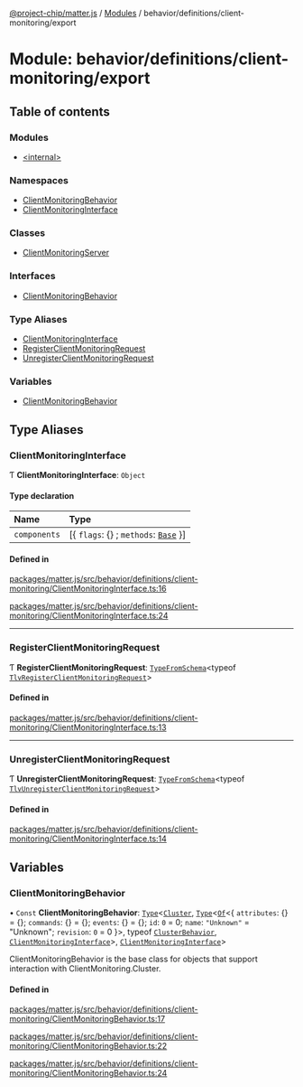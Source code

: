 [@project-chip/matter.js](../README.md) / [Modules](../modules.md) / behavior/definitions/client-monitoring/export

# Module: behavior/definitions/client-monitoring/export

## Table of contents

### Modules

- [\<internal\>](behavior_definitions_client_monitoring_export._internal_.md)

### Namespaces

- [ClientMonitoringBehavior](behavior_definitions_client_monitoring_export.ClientMonitoringBehavior.md)
- [ClientMonitoringInterface](behavior_definitions_client_monitoring_export.ClientMonitoringInterface.md)

### Classes

- [ClientMonitoringServer](../classes/behavior_definitions_client_monitoring_export.ClientMonitoringServer.md)

### Interfaces

- [ClientMonitoringBehavior](../interfaces/behavior_definitions_client_monitoring_export.ClientMonitoringBehavior-1.md)

### Type Aliases

- [ClientMonitoringInterface](behavior_definitions_client_monitoring_export.md#clientmonitoringinterface)
- [RegisterClientMonitoringRequest](behavior_definitions_client_monitoring_export.md#registerclientmonitoringrequest)
- [UnregisterClientMonitoringRequest](behavior_definitions_client_monitoring_export.md#unregisterclientmonitoringrequest)

### Variables

- [ClientMonitoringBehavior](behavior_definitions_client_monitoring_export.md#clientmonitoringbehavior)

## Type Aliases

### ClientMonitoringInterface

Ƭ **ClientMonitoringInterface**: `Object`

#### Type declaration

| Name | Type |
| :------ | :------ |
| `components` | [\{ `flags`: {} ; `methods`: [`Base`](../interfaces/behavior_definitions_client_monitoring_export.ClientMonitoringInterface.Base.md)  }] |

#### Defined in

[packages/matter.js/src/behavior/definitions/client-monitoring/ClientMonitoringInterface.ts:16](https://github.com/project-chip/matter.js/blob/0c058ae17fdba4c0b89b8b13c309011d51782299/packages/matter.js/src/behavior/definitions/client-monitoring/ClientMonitoringInterface.ts#L16)

[packages/matter.js/src/behavior/definitions/client-monitoring/ClientMonitoringInterface.ts:24](https://github.com/project-chip/matter.js/blob/0c058ae17fdba4c0b89b8b13c309011d51782299/packages/matter.js/src/behavior/definitions/client-monitoring/ClientMonitoringInterface.ts#L24)

___

### RegisterClientMonitoringRequest

Ƭ **RegisterClientMonitoringRequest**: [`TypeFromSchema`](tlv_export.md#typefromschema)\<typeof [`TlvRegisterClientMonitoringRequest`](cluster_export.ClientMonitoring.md#tlvregisterclientmonitoringrequest)\>

#### Defined in

[packages/matter.js/src/behavior/definitions/client-monitoring/ClientMonitoringInterface.ts:13](https://github.com/project-chip/matter.js/blob/0c058ae17fdba4c0b89b8b13c309011d51782299/packages/matter.js/src/behavior/definitions/client-monitoring/ClientMonitoringInterface.ts#L13)

___

### UnregisterClientMonitoringRequest

Ƭ **UnregisterClientMonitoringRequest**: [`TypeFromSchema`](tlv_export.md#typefromschema)\<typeof [`TlvUnregisterClientMonitoringRequest`](cluster_export.ClientMonitoring.md#tlvunregisterclientmonitoringrequest)\>

#### Defined in

[packages/matter.js/src/behavior/definitions/client-monitoring/ClientMonitoringInterface.ts:14](https://github.com/project-chip/matter.js/blob/0c058ae17fdba4c0b89b8b13c309011d51782299/packages/matter.js/src/behavior/definitions/client-monitoring/ClientMonitoringInterface.ts#L14)

## Variables

### ClientMonitoringBehavior

• `Const` **ClientMonitoringBehavior**: [`Type`](../interfaces/behavior_cluster_export.ClusterBehavior.Type.md)\<[`Cluster`](../interfaces/cluster_export.ClientMonitoring.Cluster.md), [`Type`](../interfaces/behavior_cluster_export.ClusterBehavior.Type.md)\<[`Of`](../interfaces/cluster_export.ClusterType.Of.md)\<\{ `attributes`: {} = \{}; `commands`: {} = \{}; `events`: {} = \{}; `id`: ``0`` = 0; `name`: ``"Unknown"`` = "Unknown"; `revision`: ``0`` = 0 }\>, typeof [`ClusterBehavior`](behavior_cluster_export.ClusterBehavior.md), [`ClientMonitoringInterface`](behavior_definitions_client_monitoring_export.md#clientmonitoringinterface)\>, [`ClientMonitoringInterface`](behavior_definitions_client_monitoring_export.md#clientmonitoringinterface)\>

ClientMonitoringBehavior is the base class for objects that support interaction with ClientMonitoring.Cluster.

#### Defined in

[packages/matter.js/src/behavior/definitions/client-monitoring/ClientMonitoringBehavior.ts:17](https://github.com/project-chip/matter.js/blob/0c058ae17fdba4c0b89b8b13c309011d51782299/packages/matter.js/src/behavior/definitions/client-monitoring/ClientMonitoringBehavior.ts#L17)

[packages/matter.js/src/behavior/definitions/client-monitoring/ClientMonitoringBehavior.ts:22](https://github.com/project-chip/matter.js/blob/0c058ae17fdba4c0b89b8b13c309011d51782299/packages/matter.js/src/behavior/definitions/client-monitoring/ClientMonitoringBehavior.ts#L22)

[packages/matter.js/src/behavior/definitions/client-monitoring/ClientMonitoringBehavior.ts:24](https://github.com/project-chip/matter.js/blob/0c058ae17fdba4c0b89b8b13c309011d51782299/packages/matter.js/src/behavior/definitions/client-monitoring/ClientMonitoringBehavior.ts#L24)
